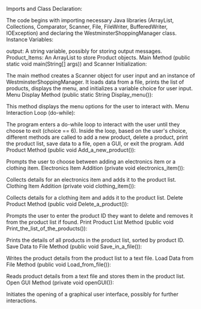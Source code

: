 Imports and Class Declaration:

The code begins with importing necessary Java libraries (ArrayList, Collections, Comparator, Scanner, File, FileWriter, BufferedWriter, IOException) and declaring the WestminsterShoppingManager class.
Instance Variables:

output: A string variable, possibly for storing output messages.
Product_Items: An ArrayList to store Product objects.
Main Method (public static void main(String[] args)) and Scanner Initialization:

The main method creates a Scanner object for user input and an instance of WestminsterShoppingManager.
It loads data from a file, prints the list of products, displays the menu, and initializes a variable choice for user input.
Menu Display Method (public static String Display_menu()):

This method displays the menu options for the user to interact with.
Menu Interaction Loop (do-while):

The program enters a do-while loop to interact with the user until they choose to exit (choice == 6).
Inside the loop, based on the user's choice, different methods are called to add a new product, delete a product, print the product list, save data to a file, open a GUI, or exit the program.
Add Product Method (public void Add_a_new_product()):

Prompts the user to choose between adding an electronics item or a clothing item.
Electronics Item Addition (private void electronics_item()):

Collects details for an electronics item and adds it to the product list.
Clothing Item Addition (private void clothing_item()):

Collects details for a clothing item and adds it to the product list.
Delete Product Method (public void Delete_a_product()):

Prompts the user to enter the product ID they want to delete and removes it from the product list if found.
Print Product List Method (public void Print_the_list_of_the_products()):

Prints the details of all products in the product list, sorted by product ID.
Save Data to File Method (public void Save_in_a_file()):

Writes the product details from the product list to a text file.
Load Data from File Method (public void Load_from_file()):

Reads product details from a text file and stores them in the product list.
Open GUI Method (private void openGUI()):

Initiates the opening of a graphical user interface, possibly for further interactions.
